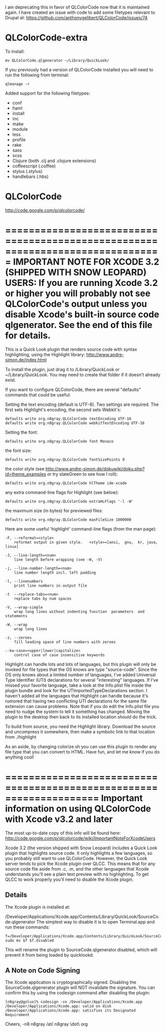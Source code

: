 I am deprecating this in favor of QLColorCode now that it is maintained again. I have created an issue with code to add some filetypes relevant to Drupal at: https://github.com/anthonygelibert/QLColorCode/issues/74

QLColorCode-extra
=================

To install:

	mv QLColorCode.qlgenerator ~/Library/QuickLook/

If you previously had a version of QLColorCode installed you will need to run the following from terminal:

	qlmanage -r

Added support for the following filetypes:

* conf
* haml
* install
* inc
* make
* module
* less
* profile
* rake
* sass
* scss
* Clojure (both .clj and .clojure extensions)
* coffeescript (.coffee)
* stylus (.stylus)
* handlebars (.hbs)


QLColorCode
===========
<http://code.google.com/p/qlcolorcode/>

===============================================================================
IMPORTANT NOTE FOR XCODE 3.2 (SHIPPED WITH SNOW LEOPARD) USERS:
If you are running Xcode 3.2 or higher you will probably not see QLColorCode's
output unless you disable Xcode's built-in source code qlgenerator.
See the end of this file for details.
===============================================================================

This is a Quick Look plugin that renders source code with syntax highlighting,
using the Highlight library: <http://www.andre-simon.de/index.html>

To install the plugin, just drag it to /Library/QuickLook or ~/Library/QuickLook.
You may need to create that folder if it doesn't already exist.

If you want to configure QLColorCode, there are several "defaults" commands
that could be useful:

Setting the text encoding (default is UTF-8).  Two settings are required.  The
first sets Highlight's encoding, the second sets Webkit's:

    defaults write org.n8gray.QLColorCode textEncoding UTF-16
    defaults write org.n8gray.QLColorCode webkitTextEncoding UTF-16

Setting the font:

    defaults write org.n8gray.QLColorCode font Monaco

the font size:

    defaults write org.n8gray.QLColorCode fontSizePoints 9

the color style (see http://www.andre-simon.de/dokuwiki/doku.php?id=theme_examples
or try slateGreen to see how I roll):

    defaults write org.n8gray.QLColorCode hlTheme ide-xcode

any extra command-line flags for Highlight (see below):

    defaults write org.n8gray.QLColorCode extraHLFlags '-l -W'

the maximum size (in bytes) for previewed files:

    defaults write org.n8gray.QLColorCode maxFileSize 1000000

Here are some useful 'highlight' command-line flags (from the man page):

	-F, --reformat=<style>
		reformat output in given style.   <style>=[ansi,  gnu,  kr, java, linux]

	-J, --line-length=<num>
		line length before wrapping (see -W, -V)

	-j, --line-number-length=<num>
		line number length incl. left padding

	-l, --linenumbers
		print line numbers in output file

	-t  --replace-tabs=<num>
		replace tabs by num spaces

	-V, --wrap-simple
		wrap long lines without indenting function  parameters  and statements

	-W, --wrap
		wrap long lines

	-z, --zeroes
		fill leading space of line numbers with zeroes

	--kw-case=<upper|lower|capitalize>
		control case of case insensitive keywords

Highlight can handle lots and lots of languages, but this plugin will only be
invoked for file types that the OS knows are type "source-code".  Since the OS
only knows about a limited number of languages, I've added Universal Type
Identifier (UTI) declarations for several "interesting" languages.  If I've
missed your favorite language, take a look at the Info.plist file inside the
plugin bundle and look for the UTImportedTypeDeclarations section.  I
haven't added all the languages that Highlight can handle because it's rumored
that having two conflicting UTI declarations for the same file extension can
cause problems.  Note that if you do edit the Info.plist file you need to
nudge the system to tell it something has changed.  Moving the plugin to the
desktop then back to its installed location should do the trick.

To build from source, you need the Highlight library.  Download the source and
uncompress it somewhere, then make a symbolic link to that location from
./highlight

As an aside, by changing colorize.sh you can use this plugin to render any file
type that you can convert to HTML.  Have fun, and let me know if you do anything
cool!

====================================================================
Important information on using QLColorCode with Xcode v3.2 and later
====================================================================

The most up-to-date copy of this info will be found here:
  http://code.google.com/p/qlcolorcode/wiki/ImportantNoteForXcodeUsers

Xcode 3.2 (the version shipped with Snow Leopard) includes a Quick Look plugin
that highlights source code. It only highlights a few languages, so you probably
still want to use QLColorCode. However, the Quick Look server tends to pick the
Xcode plugin over QLCC. This means that for any source code file aside from .c,
.m, and the other languages that Xcode understands you'll see a plain text
preview with no highlighting. To get QLCC to work properly you'll need to
disable the Xcode plugin.

Details
-------

The Xcode plugin is installed at:

/Developer/Applications/Xcode.app/Contents/Library/QuickLook/SourceCode.qlgenerator
The simplest way to disable it is to open Terminal.app and run these commands:

	f=/Developer/Applications/Xcode.app/Contents/Library/QuickLook/SourceCode.qlgenerator
	sudo mv $f $f.disabled

This will rename the plugin to SourceCode.qlgenerator.disabled, which will
prevent it from being loaded by quicklookd.

A Note on Code Signing
----------------------

The Xcode application is cryptographically signed. Disabling the
SourceCode.qlgenerator plugin will NOT invalidate the signature. You can
confirm this by using the codesign command after disabling the plugin:

	[n8gray@golux]% codesign -vv /Developer/Applications/Xcode.app
	/Developer/Applications/Xcode.app: valid on disk
	/Developer/Applications/Xcode.app: satisfies its Designated Requirement

Cheers,
-n8
n8gray /at/ n8gray \dot\ org
